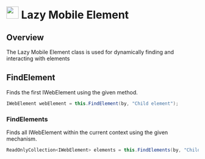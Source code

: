 # <img src="resources/maqslogo.ico" height="32" width="32"> Lazy Mobile Element

## Overview
The Lazy Mobile Element class is used for dynamically finding and interacting with elements

## FindElement
Finds the first IWebElement using the given method.
```csharp
IWebElement webElement = this.FindElement(by, "Child element");
```

### FindElements
Finds all IWebElement within the current context using the given mechanism.
```csharp
ReadOnlyCollection<IWebElement> elements = this.FindElements(by, "Child elements");
```